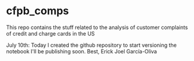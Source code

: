 # cfpb_comps
This repo contains the stuff related to the analysis of customer complaints of credit and charge cards in the US

July 10th:
Today I created the github repository to start versioning the notebook I'll be publishing soon.
Best,
Erick Joel García-Oliva
